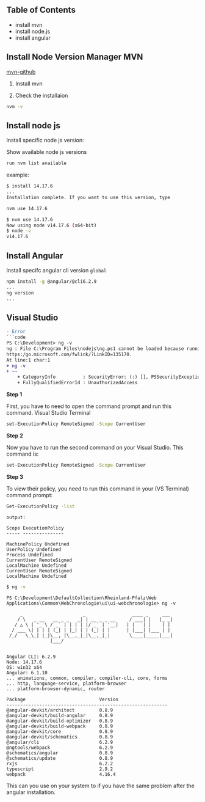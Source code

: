 ## Table of Contents
* install mvn
* install node.js
* install angular


## Install Node Version Manager MVN

[mvn-github](https://github.com/nvm-sh/nvm)

1. Install mvn

2. Check the installaion

```bash
nvm -v
```

## Install node js

Install specific node js version:

Show available node js versions

```bash
run nvm list available
```

example:

```bash
$ install 14.17.6
...
Installation complete. If you want to use this version, type

nvm use 14.17.6

$ nvm use 14.17.6
Now using node v14.17.6 (x64-bit)
$ node -v
v14.17.6
```

## Install Angular

Install specifc angular cli version `global`

```bash
npm install -g @angular/@cli6.2.9
...
ng version
...
```

## Visual Studio

```diff
- Error
```code
PS C:\Development> ng -v
ng : File C:\Program Files\nodejs\ng.ps1 cannot be loaded because running scripts is disabled on this system. For more information, see about_Execution_Policies at 
https:/go.microsoft.com/fwlink/?LinkID=135170.
At line:1 char:1
+ ng -v
+ ~~
    + CategoryInfo          : SecurityError: (:) [], PSSecurityException
    + FullyQualifiedErrorId : UnauthorizedAccess

```

**Step 1**

First, you have to need to open the command prompt and run this command. Visual Studio Terminal

```bash
set-ExecutionPolicy RemoteSigned -Scope CurrentUser 
```

**Step 2**

Now you have to run the second command on your Visual Studio. This command is:

```bash
set-ExecutionPolicy RemoteSigned -Scope CurrentUser 
```

**Step 3**

To view their policy, you need to run this command in your (VS Terminal) command prompt:

```bash
Get-ExecutionPolicy -list
```

```
output:

Scope ExecutionPolicy
----- ---------------

MachinePolicy Undefined
UserPolicy Undefined
Process Undefined
CurrentUser RemoteSigned
LocalMachine Undefined
CurrentUser RemoteSigned
LocalMachine Undefined
```

```bash
$ ng -v
```

```
PS C:\Development\DefaultCollection\Rheinland-Pfalz\Web Applications\Common\WebChronologie\ui\ui-webchronologie> ng -v

     _                      _                 ____ _     ___
    / \   _ __   __ _ _   _| | __ _ _ __     / ___| |   |_ _|
   / △ \ | '_ \ / _` | | | | |/ _` | '__|   | |   | |    | |
  / ___ \| | | | (_| | |_| | | (_| | |      | |___| |___ | |
 /_/   \_\_| |_|\__, |\__,_|_|\__,_|_|       \____|_____|___|
                |___/


Angular CLI: 6.2.9
Node: 14.17.6
OS: win32 x64
Angular: 6.1.10
... animations, common, compiler, compiler-cli, core, forms
... http, language-service, platform-browser
... platform-browser-dynamic, router

Package                           Version
-----------------------------------------------------------
@angular-devkit/architect         0.8.9
@angular-devkit/build-angular     0.8.9
@angular-devkit/build-optimizer   0.8.9
@angular-devkit/build-webpack     0.8.9
@angular-devkit/core              0.8.9
@angular-devkit/schematics        0.8.9
@angular/cli                      6.2.9
@ngtools/webpack                  6.2.9
@schematics/angular               0.8.9
@schematics/update                0.8.9
rxjs                              6.2.2
typescript                        2.9.2
webpack                           4.16.4
```

This can you use on your system to if you have the same problem after the angular installation.
